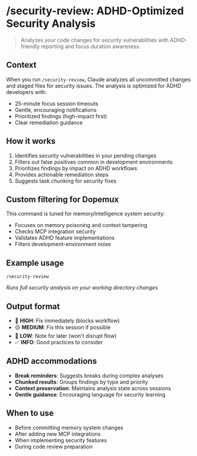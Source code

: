 # /security-review: ADHD-Optimized Security Analysis

> Analyzes your code changes for security vulnerabilities with ADHD-friendly reporting and focus duration awareness.

## Context
When you run `/security-review`, Claude analyzes all uncommitted changes and staged files for security issues. The analysis is optimized for ADHD developers with:
- 25-minute focus session timeouts
- Gentle, encouraging notifications
- Prioritized findings (high-impact first)
- Clear remediation guidance

## How it works
1. Identifies security vulnerabilities in your pending changes
2. Filters out false positives common in development environments
3. Prioritizes findings by impact on ADHD workflows
4. Provides actionable remediation steps
5. Suggests task chunking for security fixes

## Custom filtering for Dopemux
This command is tuned for memory/intelligence system security:
- Focuses on memory poisoning and context tampering
- Checks MCP integration security
- Validates ADHD feature implementations
- Filters development-environment noise

## Example usage
```
/security-review
```
*Runs full security analysis on your working directory changes*

## Output format
- 🔴 **HIGH**: Fix immediately (blocks workflow)
- 🟡 **MEDIUM**: Fix this session if possible
- 🔵 **LOW**: Note for later (won't disrupt flow)
- ✅ **INFO**: Good practices to consider

## ADHD accommodations
- **Break reminders**: Suggests breaks during complex analyses
- **Chunked results**: Groups findings by type and priority
- **Context preservation**: Maintains analysis state across sessions
- **Gentle guidance**: Encouraging language for security learning

## When to use
- Before committing memory system changes
- After adding new MCP integrations
- When implementing security features
- During code review preparation